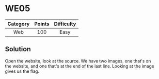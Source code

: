 # WE05

| Category | Points | Difficulty |
| :------: | :----: | :--------: |
| Web | 100 | Easy |

## Solution

Open the website, look at the source. We have two images, one that's on the website, and one that's at the end of the last line. Looking at the image gives us the flag.
